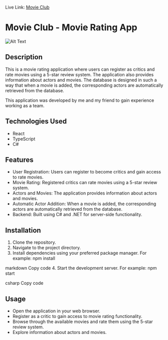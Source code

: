 Live Link: [Movie Club](https://64a7f24605790660b1adec41--movie-clubge.netlify.app/)


# Movie Club - Movie Rating App

![Alt Text](https://firebasestorage.googleapis.com/v0/b/img-upload-7d368.appspot.com/o/sigma%20male%20movie.jpg?alt=media&token=c36c6a44-c8aa-489c-813d-83e1ded0123f
)


## Description
This is a movie rating application where users can register as critics and rate movies using a 5-star review system. The application also provides information about actors and movies. The database is designed in such a way that when a movie is added, the corresponding actors are automatically retrieved from the database.

This application was developed by me and my friend to gain experience working as a team.

## Technologies Used
- React
- TypeScript
- C#

## Features
- User Registration: Users can register to become critics and gain access to rate movies.
- Movie Rating: Registered critics can rate movies using a 5-star review system.
- Actors and Movies: The application provides information about actors and movies.
- Automatic Actor Addition: When a movie is added, the corresponding actors are automatically retrieved from the database.
- Backend: Built using C# and .NET for server-side functionality.

## Installation
1. Clone the repository.
2. Navigate to the project directory.
3. Install dependencies using your preferred package manager. For example:
npm install

markdown
Copy code
4. Start the development server. For example:
npm start

csharp
Copy code

## Usage
- Open the application in your web browser.
- Register as a critic to gain access to movie rating functionality.
- Browse through the available movies and rate them using the 5-star review system.
- Explore information about actors and movies.
